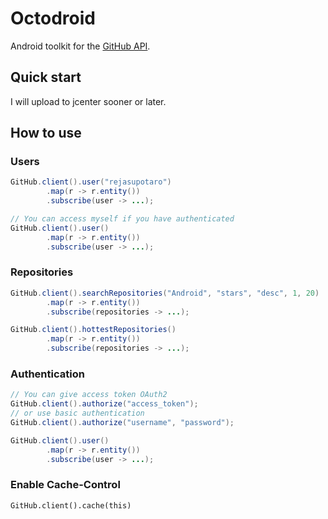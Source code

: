 # Octodroid

Android toolkit for the [GitHub API](https://developer.github.com/v3).

## Quick start

I will upload to jcenter sooner or later.

## How to use

### Users

```java
GitHub.client().user("rejasupotaro")
        .map(r -> r.entity())
        .subscribe(user -> ...);

// You can access myself if you have authenticated
GitHub.client().user()
        .map(r -> r.entity())
        .subscribe(user -> ...);
```

### Repositories

```java
GitHub.client().searchRepositories("Android", "stars", "desc", 1, 20)
        .map(r -> r.entity())
        .subscribe(repositories -> ...);

GitHub.client().hottestRepositories()
        .map(r -> r.entity())
        .subscribe(repositories -> ...);
```

### Authentication

```java
// You can give access token OAuth2
GitHub.client().authorize("access_token");
// or use basic authentication
GitHub.client().authorize("username", "password");

GitHub.client().user()
        .map(r -> r.entity())
        .subscribe(user -> ...);
```

### Enable Cache-Control

```
GitHub.client().cache(this)
```

